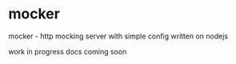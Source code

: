 # mocker

mocker - http mocking server with simple config written on nodejs

work in progress docs coming soon
